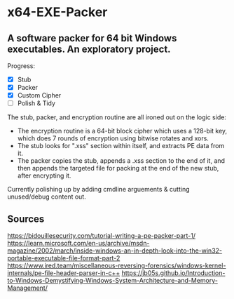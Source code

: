 # x64-EXE-Packer
## A software packer for 64 bit Windows executables. An exploratory project.

Progress:
- [x] Stub 
- [x] Packer
- [x] Custom Cipher
- [ ] Polish & Tidy

The stub, packer, and encryption routine are all ironed out on the logic side:

- The encryption routine is a 64-bit block cipher which uses a 128-bit key, which does 7 rounds of encryption using bitwise rotates and xors. 
- The stub looks for ".xss" section within itself, and extracts PE data from it.
- The packer copies the stub, appends a .xss section to the end of it, and then appends the targeted file for packing at the end of the new stub, after encrypting it.

Currently polishing up by adding cmdline arguements & cutting unused/debug content out.


## Sources
https://bidouillesecurity.com/tutorial-writing-a-pe-packer-part-1/
https://learn.microsoft.com/en-us/archive/msdn-magazine/2002/march/inside-windows-an-in-depth-look-into-the-win32-portable-executable-file-format-part-2
https://www.ired.team/miscellaneous-reversing-forensics/windows-kernel-internals/pe-file-header-parser-in-c++
https://jb05s.github.io/Introduction-to-Windows-Demystifying-Windows-System-Architecture-and-Memory-Management/
